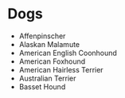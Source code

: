 # Dogs
 - Affenpinscher
 - Alaskan Malamute
 - American English Coonhound
 - American Foxhound
 - American Hairless Terrier
 - Australian Terrier
 - Basset Hound
